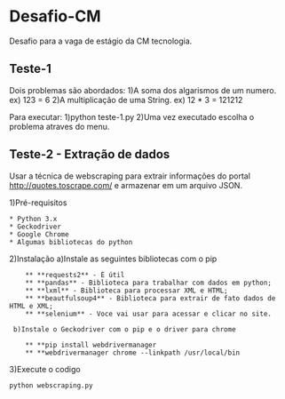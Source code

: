 # Desafio-CM
Desafio para a vaga de estágio da CM tecnologia.

## Teste-1
Dois problemas são abordados:
	1)A soma dos algarismos de um numero.
		ex) 123 = 6
	2)A multiplicação de uma String.
		ex) 12 * 3 = 121212

Para executar: 
	1)python teste-1.py
	2)Uma vez executado escolha o problema atraves do menu.
	
## Teste-2 - Extração de dados
Usar a técnica de webscraping para extrair informações do portal http://quotes.toscrape.com/ e armazenar em um arquivo JSON.

1)Pré-requisitos

	* Python 3.x
	* Geckodriver
	* Google Chrome
	* Algumas bibliotecas do python

2)Instalação
	a)Instale as seguintes bibliotecas com o pip
	
		** **requests2** - É útil
		** **pandas** - Biblioteca para trabalhar com dados em python;
		** **lxml** - Biblioteca para processar XML e HTML;
		** **beautfulsoup4** - Biblioteca para extrair de fato dados de HTML e XML;
		** **selenium** - Voce vai usar para acessar e clicar no site.
	 
	 b)Instale o Geckodriver com o pip e o driver para chrome
	 
		** **pip install webdrivermanager
		** **webdrivermanager chrome --linkpath /usr/local/bin

3)Execute o codigo
```
python webscraping.py
```


	